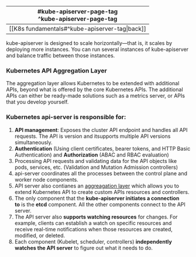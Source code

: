 
| #kube-apiserver-page-tag<br>^kube-apiserver-page-tag |
| ---------------------------------------------------- |
| [[K8s fundamentals#^kube-apiserver-tag\|back]]       |

kube-apiserver is designed to scale horizontally—that is, it scales by deploying more instances. You can run several instances of kube-apiserver and balance traffic between those instances.
### Kubernetes API Aggregation Layer
The aggregation layer allows Kubernetes to be extended with additional APIs, beyond what is offered by the core Kubernetes APIs. The additional APIs can either be ready-made solutions such as a metrics server, or APIs that you develop yourself.

### Kubernetes api-server is responsible for:

1. **API management**: Exposes the cluster API endpoint and handles all API requests. The API is version and itsupports multiple API versions simultaneously.
2. **Authentication** (Using client certificates, bearer tokens, and HTTP Basic Authentication) and **Authorization** (ABAC and RBAC evaluation)
3. Processing API requests and validating data for the API objects like pods, services, etc. (Validation and Mutation Admission controllers)
4. api-server coordinates all the processes between the control plane and worker node components.
5. API server also contianes an [aggreagation layer](https://kubernetes.io/docs/concepts/extend-kubernetes/api-extension/apiserver-aggregation/) which allows you to extend Kubernetes API to create custom APIs resources and controllers.
6. The only component that the **kube-apiserver initiates a connection to** is the **etcd** component. All the other components connect to the API server.
7. The API server also **supports watching resources** for changes. For example, clients can establish a watch on specific resources and receive real-time notifications when those resources are created, modified, or deleted.
8. Each component (Kubelet, scheduler, controllers) **independently watches the API server** to figure out what it needs to do.








